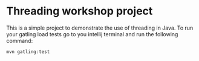 # Threading workshop project    
This is a simple project to demonstrate the use of threading in Java.
To run your gatling load tests go to you intellij terminal and run the following command:
```bash 
mvn gatling:test
```
